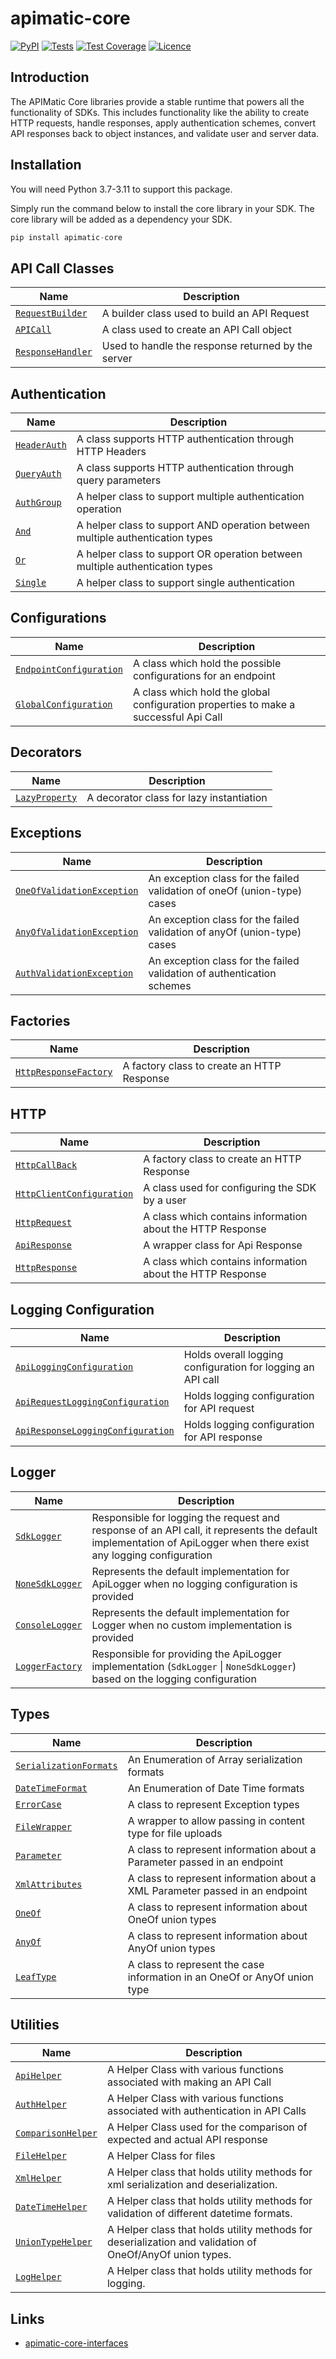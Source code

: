 # apimatic-core
[![PyPI][pypi-version]][apimatic-core-pypi-url]
[![Tests][test-badge]][test-url]
[![Test Coverage][test-coverage-url]][code-climate-url]
[![Licence][license-badge]][license-url]

## Introduction
The APIMatic Core libraries provide a stable runtime that powers all the functionality of SDKs. This includes functionality like the ability to create HTTP requests, handle responses, apply authentication schemes, convert API responses back to object instances, and validate user and server data.


## Installation
You will need Python 3.7-3.11 to support this package.

Simply run the command below to install the core library in your SDK. The core library will be added as a dependency your SDK.

```php
pip install apimatic-core
```
## API Call Classes
| Name                                                        | Description                                                           |
|-------------------------------------------------------------|-----------------------------------------------------------------------|
| [`RequestBuilder`](apimatic_core/request_builder.py)        | A builder class used to build an API Request                          |
| [`APICall`](apimatic_core/api_call.py)                      | A class used to create an API Call object                             |
| [`ResponseHandler`](apimatic_core/response_handler.py )     | Used to handle the response returned by the server                    |


## Authentication
| Name                                                               | Description                                                                          |
|--------------------------------------------------------------------|--------------------------------------------------------------------------------------|
| [`HeaderAuth`](apimatic_core/authentication/header_auth.py)        | A class supports HTTP authentication through HTTP Headers                            |
| [`QueryAuth`](apimatic_core/authentication/query_auth.py)          | A class supports HTTP authentication through query parameters                        |
| [`AuthGroup`](apimatic_core/authentication/multiple/auth_group.py) | A helper class to support  multiple authentication operation                         |
| [`And`](apimatic_core/authentication/multiple/and_auth_group.py)   | A helper class to support AND operation between multiple authentication types        |
| [`Or`](apimatic_core/authentication/multiple/or_auth_group.py)     | A helper class to support OR operation between multiple authentication  types        |
| [`Single`](apimatic_core/authentication/multiple/single_auth.py)   | A helper class to support single authentication                                      |


## Configurations
| Name                                                                             | Description                                                                          |
|----------------------------------------------------------------------------------|--------------------------------------------------------------------------------------|
| [`EndpointConfiguration`](apimatic_core/configurations/endpoint_configuration.py)| A class which hold the possible configurations for an endpoint                       |
| [`GlobalConfiguration`](apimatic_core/configurations/global_configuration.py )   | A class which hold the global configuration properties to make a successful Api Call |

## Decorators
| Name                                                         | Description                                                                          |
|--------------------------------------------------------------|--------------------------------------------------------------------------------------|
| [`LazyProperty`](apimatic_core/decorators/lazy_property.py)  | A decorator class for lazy instantiation                                             |

## Exceptions
| Name                                                                                 | Description                                                              |
|--------------------------------------------------------------------------------------|--------------------------------------------------------------------------|
| [`OneOfValidationException`](apimatic_core/exceptions/oneof_validation_exception.py) | An exception class for the failed validation of oneOf (union-type) cases |
| [`AnyOfValidationException`](apimatic_core/exceptions/anyof_validation_exception.py) | An exception class for the failed validation of anyOf (union-type) cases |
| [`AuthValidationException`](apimatic_core/exceptions/auth_validation_exception.py)   | An exception class for the failed validation of authentication schemes   |

## Factories
| Name                                                                      | Description                                                                 |
|---------------------------------------------------------------------------|-----------------------------------------------------------------------------|
| [`HttpResponseFactory`](apimatic_core/factories/http_response_factory.py) | A factory class to create an HTTP Response                                  |

## HTTP
| Name                                                                                        | Description                                                 |
|---------------------------------------------------------------------------------------------|-------------------------------------------------------------|
| [`HttpCallBack`](apimatic_core/factories/http_response_factory.py)                          | A factory class to create an HTTP Response                  |
| [`HttpClientConfiguration`](apimatic_core/http/configurations/http_client_configuration.py) | A class used for configuring the SDK by a user              |
| [`HttpRequest`](apimatic_core/http/request/http_request.py)                                 | A class which contains information about the HTTP Response  |
| [`ApiResponse`](apimatic_core/http/response/api_response.py)                                | A wrapper class for Api Response                            |
| [`HttpResponse`](apimatic_core/http/response/http_response.py)                              | A class which contains information about the HTTP Response  |

## Logging Configuration
| Name                                                                                                 | Description                                                 |
|------------------------------------------------------------------------------------------------------|-------------------------------------------------------------|
| [`ApiLoggingConfiguration`](apimatic_core/logger/configuration/api_logging_configuration.py)         | Holds overall logging configuration for logging an API call |
| [`ApiRequestLoggingConfiguration`](apimatic_core/logger/configuration/api_logging_configuration.py)  | Holds logging configuration for API request                 |
| [`ApiResponseLoggingConfiguration`](apimatic_core/logger/configuration/api_logging_configuration.py) | Holds logging configuration for API response                |


## Logger
| Name                                                      | Description                                                                                                                                                       |
|-----------------------------------------------------------|-------------------------------------------------------------------------------------------------------------------------------------------------------------------|
| [`SdkLogger`](apimatic_core/logger/sdk_logger.py)         | Responsible for logging the request and response of an API call, it represents the default implementation of ApiLogger when there exist any logging configuration |
| [`NoneSdkLogger`](apimatic_core/logger/sdk_logger.py)     | Represents the default implementation for ApiLogger when no logging configuration is provided                                                                     |
| [`ConsoleLogger`](apimatic_core/logger/default_logger.py) | Represents the default implementation for Logger when no custom implementation is provided                                                                        |
| [`LoggerFactory`](apimatic_core/logger/sdk_logger.py)     | Responsible for providing the ApiLogger implementation (`SdkLogger` \| `NoneSdkLogger`) based on the logging configuration                                        |

## Types
| Name                                                                          | Description                                                                  |
|-------------------------------------------------------------------------------|------------------------------------------------------------------------------|
| [`SerializationFormats`](apimatic_core/types/array_serialization_format.py)   | An Enumeration of Array serialization formats                                |
| [`DateTimeFormat`](apimatic_core/types/datetime_format.py )                   | An Enumeration of Date Time formats                                          |
| [`ErrorCase`](apimatic_core/types/error_case.py )                             | A class to represent Exception types                                         |
| [`FileWrapper`](apimatic_core/types/file_wrapper.py)                          | A wrapper to allow passing in content type for file uploads                  |
| [`Parameter`](apimatic_core/types/parameter.py )                              | A class to represent information about a Parameter passed in an endpoint     |
| [`XmlAttributes`](apimatic_core/types/xml_attributes.py )                     | A class to represent information about a XML Parameter passed in an endpoint |
| [`OneOf`](apimatic_core/types/union_types/one_of.py )                         | A class to represent information about OneOf union types                     |
| [`AnyOf`](apimatic_core/types/union_types/any_of.py )                         | A class to represent information about AnyOf union types                     |
| [`LeafType`](apimatic_core/types/union_types/leaf_type.py )                   | A class to represent the case information in an OneOf or AnyOf union type    |

## Utilities
| Name                                                               | Description                                                                                              |
|--------------------------------------------------------------------|----------------------------------------------------------------------------------------------------------|
| [`ApiHelper`](apimatic_core/utilities/api_helper.py)               | A Helper Class with various functions associated with making an API Call                                 |
| [`AuthHelper`](apimatic_core/utilities/auth_helper.py)             | A Helper Class with various functions associated with authentication in API Calls                        |
| [`ComparisonHelper`](apimatic_core/utilities/comparison_helper.py) | A Helper Class used for the comparison of expected and actual API response                               |
| [`FileHelper`](apimatic_core/utilities/file_helper.py)             | A Helper Class for files                                                                                 |
| [`XmlHelper`](apimatic_core/utilities/xml_helper.py )              | A Helper class that holds utility methods for xml serialization and deserialization.                     |
| [`DateTimeHelper`](apimatic_core/utilities/datetime_helper.py )    | A Helper class that holds utility methods for validation of different datetime formats.                  |
| [`UnionTypeHelper`](apimatic_core/utilities/union_type_helper.py ) | A Helper class that holds utility methods for deserialization and validation of OneOf/AnyOf union types. |
| [`LogHelper`](apimatic_core/utilities/log_helper.py )              | A Helper class that holds utility methods for logging.                                                   |

## Links
* [apimatic-core-interfaces](https://pypi.org/project/apimatic-core-interfaces/)


[pypi-version]: https://img.shields.io/pypi/v/apimatic-core
[apimatic-core-pypi-url]: https://pypi.org/project/apimatic-core/
[test-badge]: https://github.com/apimatic/core-lib-python/actions/workflows/test-runner.yml/badge.svg
[test-url]: https://github.com/apimatic/core-lib-python/actions/workflows/test-runner.yml
[code-climate-url]: https://codeclimate.com/github/apimatic/core-lib-python
[maintainability-url]: https://api.codeclimate.com/v1/badges/32e7abfdd4d27613ae76/maintainability
[test-coverage-url]: https://api.codeclimate.com/v1/badges/32e7abfdd4d27613ae76/test_coverage
[license-badge]: https://img.shields.io/badge/licence-MIT-blue
[license-url]: LICENSE
